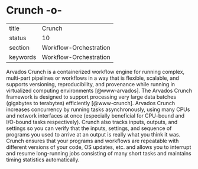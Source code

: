 # Crunch -o-


|          |                        |
| -------- | ---------------------- |
| title    | Crunch                 | 
| status   | 10                     |
| section  | Workflow-Orchestration |
| keywords | Workflow-Orchestration |



Arvados Crunch is a containerized workflow engine for running complex,
multi-part pipelines or workflows in a way that is flexible, scalable,
and supports versioning, reproducibility, and provenance while running
in virtualized computing environments [@www-arvados]. The Arvados
Crunch framework is designed to support processing very large data
batches (gigabytes to terabytes)
efficiently [@www-crunch]. Arvados Crunch increases concurrency by
running tasks asynchronously, using many CPUs and network interfaces
at once (especially beneficial for CPU-bound and I/O-bound tasks
respectively). Crunch also tracks inputs, outputs, and settings so you
can verify that the inputs, settings, and sequence of programs you
used to arrive at an output is really what you think it was. Crunch
ensures that your programs and workflows are repeatable with different
versions of your code, OS updates, etc. and allows you to interrupt
and resume long-running jobs consisting of many short tasks and
maintains timing statistics automatically.



